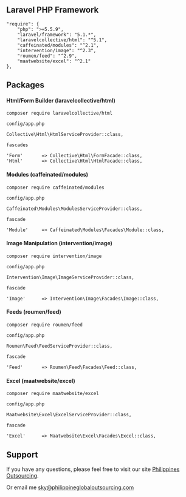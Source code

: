 ## Laravel PHP Framework

    "require": {
        "php": ">=5.5.9",
        "laravel/framework": "5.1.*",
        "laravelcollective/html": "^5.1",
        "caffeinated/modules": "^2.1",
        "intervention/image": "^2.3",
        "roumen/feed": "^2.9",
        "maatwebsite/excel": "^2.1"
    },


## Packages

#### Html/Form Builder (laravelcollective/html)

	composer require laravelcollective/html
	
	config/app.php
	
	Collective\Html\HtmlServiceProvider::class,
	
	fascades
	
	'Form'       => Collective\Html\FormFacade::class,
	'Html'       => Collective\Html\HtmlFacade::class,
	

#### Modules (caffeinated/modules)

	composer require caffeinated/modules
	
	config/app.php
	
	Caffeinated\Modules\ModulesServiceProvider::class,
	
	fascade
	
	'Module'     => Caffeinated\Modules\Facades\Module::class,
	

#### Image Manipulation (intervention/image)

	composer require intervention/image
	
	config/app.php
	
	Intervention\Image\ImageServiceProvider::class,
	
	fascade
	
	'Image'      => Intervention\Image\Facades\Image::class,
	

#### Feeds (roumen/feed)

	composer require roumen/feed
	
	config/app.php
	
	Roumen\Feed\FeedServiceProvider::class,
	
	fascade
	
	'Feed'       => Roumen\Feed\Facades\Feed::class,
	

#### Excel (maatwebsite/excel)

	composer require maatwebsite/excel
	
	config/app.php
	
	Maatwebsite\Excel\ExcelServiceProvider::class,
	
	fascade
	
	'Excel'      => Maatwebsite\Excel\Facades\Excel::class,
	


## Support

If you have any questions, please feel free to visit our site [Philippines Outsourcing](http://philippineglobaloutsourcing.com/).

Or email me [sky@philippineglobaloutsourcing.com](mailto:sky@philippineglobaloutsourcing.com)

